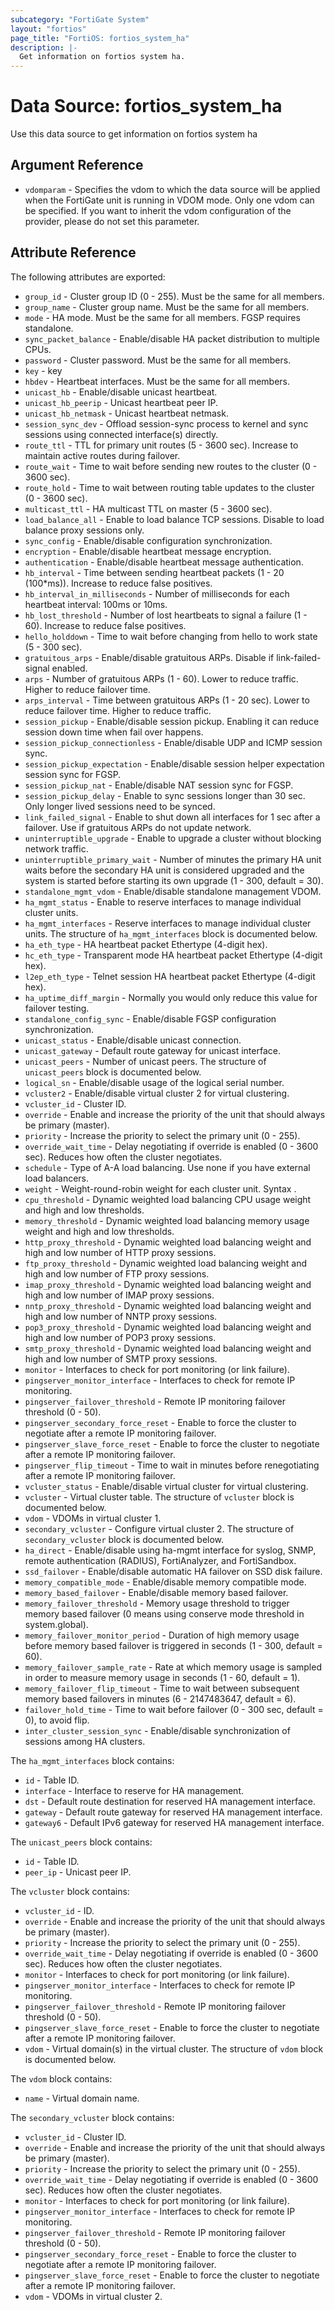 ```yaml
---
subcategory: "FortiGate System"
layout: "fortios"
page_title: "FortiOS: fortios_system_ha"
description: |-
  Get information on fortios system ha.
---
```


# Data Source: fortios_system_ha
Use this data source to get information on fortios system ha

## Argument Reference


* `vdomparam` - Specifies the vdom to which the data source will be applied when the FortiGate unit is running in VDOM mode. Only one vdom can be specified. If you want to inherit the vdom configuration of the provider, please do not set this parameter.


## Attribute Reference

The following attributes are exported:

* `group_id` - Cluster group ID  (0 - 255). Must be the same for all members.
* `group_name` - Cluster group name. Must be the same for all members.
* `mode` - HA mode. Must be the same for all members. FGSP requires standalone.
* `sync_packet_balance` - Enable/disable HA packet distribution to multiple CPUs.
* `password` - Cluster password. Must be the same for all members.
* `key` - key
* `hbdev` - Heartbeat interfaces. Must be the same for all members.
* `unicast_hb` - Enable/disable unicast heartbeat.
* `unicast_hb_peerip` - Unicast heartbeat peer IP.
* `unicast_hb_netmask` - Unicast heartbeat netmask.
* `session_sync_dev` - Offload session-sync process to kernel and sync sessions using connected interface(s) directly.
* `route_ttl` - TTL for primary unit routes (5 - 3600 sec). Increase to maintain active routes during failover.
* `route_wait` - Time to wait before sending new routes to the cluster (0 - 3600 sec).
* `route_hold` - Time to wait between routing table updates to the cluster (0 - 3600 sec).
* `multicast_ttl` - HA multicast TTL on master (5 - 3600 sec).
* `load_balance_all` - Enable to load balance TCP sessions. Disable to load balance proxy sessions only.
* `sync_config` - Enable/disable configuration synchronization.
* `encryption` - Enable/disable heartbeat message encryption.
* `authentication` - Enable/disable heartbeat message authentication.
* `hb_interval` - Time between sending heartbeat packets (1 - 20 (100*ms)). Increase to reduce false positives.
* `hb_interval_in_milliseconds` - Number of milliseconds for each heartbeat interval: 100ms or 10ms.
* `hb_lost_threshold` - Number of lost heartbeats to signal a failure (1 - 60). Increase to reduce false positives.
* `hello_holddown` - Time to wait before changing from hello to work state (5 - 300 sec).
* `gratuitous_arps` - Enable/disable gratuitous ARPs. Disable if link-failed-signal enabled.
* `arps` - Number of gratuitous ARPs (1 - 60). Lower to reduce traffic. Higher to reduce failover time.
* `arps_interval` - Time between gratuitous ARPs  (1 - 20 sec). Lower to reduce failover time. Higher to reduce traffic.
* `session_pickup` - Enable/disable session pickup. Enabling it can reduce session down time when fail over happens.
* `session_pickup_connectionless` - Enable/disable UDP and ICMP session sync.
* `session_pickup_expectation` - Enable/disable session helper expectation session sync for FGSP.
* `session_pickup_nat` - Enable/disable NAT session sync for FGSP.
* `session_pickup_delay` - Enable to sync sessions longer than 30 sec. Only longer lived sessions need to be synced.
* `link_failed_signal` - Enable to shut down all interfaces for 1 sec after a failover. Use if gratuitous ARPs do not update network.
* `uninterruptible_upgrade` - Enable to upgrade a cluster without blocking network traffic.
* `uninterruptible_primary_wait` - Number of minutes the primary HA unit waits before the secondary HA unit is considered upgraded and the system is started before starting its own upgrade (1 - 300, default = 30).
* `standalone_mgmt_vdom` - Enable/disable standalone management VDOM.
* `ha_mgmt_status` - Enable to reserve interfaces to manage individual cluster units.
* `ha_mgmt_interfaces` - Reserve interfaces to manage individual cluster units. The structure of `ha_mgmt_interfaces` block is documented below.
* `ha_eth_type` - HA heartbeat packet Ethertype (4-digit hex).
* `hc_eth_type` - Transparent mode HA heartbeat packet Ethertype (4-digit hex).
* `l2ep_eth_type` - Telnet session HA heartbeat packet Ethertype (4-digit hex).
* `ha_uptime_diff_margin` - Normally you would only reduce this value for failover testing.
* `standalone_config_sync` - Enable/disable FGSP configuration synchronization.
* `unicast_status` - Enable/disable unicast connection.
* `unicast_gateway` - Default route gateway for unicast interface.
* `unicast_peers` - Number of unicast peers. The structure of `unicast_peers` block is documented below.
* `logical_sn` - Enable/disable usage of the logical serial number.
* `vcluster2` - Enable/disable virtual cluster 2 for virtual clustering.
* `vcluster_id` - Cluster ID.
* `override` - Enable and increase the priority of the unit that should always be primary (master).
* `priority` - Increase the priority to select the primary unit (0 - 255).
* `override_wait_time` - Delay negotiating if override is enabled (0 - 3600 sec). Reduces how often the cluster negotiates.
* `schedule` - Type of A-A load balancing. Use none if you have external load balancers.
* `weight` - Weight-round-robin weight for each cluster unit. Syntax <priority> <weight>.
* `cpu_threshold` - Dynamic weighted load balancing CPU usage weight and high and low thresholds.
* `memory_threshold` - Dynamic weighted load balancing memory usage weight and high and low thresholds.
* `http_proxy_threshold` - Dynamic weighted load balancing weight and high and low number of HTTP proxy sessions.
* `ftp_proxy_threshold` - Dynamic weighted load balancing weight and high and low number of FTP proxy sessions.
* `imap_proxy_threshold` - Dynamic weighted load balancing weight and high and low number of IMAP proxy sessions.
* `nntp_proxy_threshold` - Dynamic weighted load balancing weight and high and low number of NNTP proxy sessions.
* `pop3_proxy_threshold` - Dynamic weighted load balancing weight and high and low number of POP3 proxy sessions.
* `smtp_proxy_threshold` - Dynamic weighted load balancing weight and high and low number of SMTP proxy sessions.
* `monitor` - Interfaces to check for port monitoring (or link failure).
* `pingserver_monitor_interface` - Interfaces to check for remote IP monitoring.
* `pingserver_failover_threshold` - Remote IP monitoring failover threshold (0 - 50).
* `pingserver_secondary_force_reset` - Enable to force the cluster to negotiate after a remote IP monitoring failover.
* `pingserver_slave_force_reset` - Enable to force the cluster to negotiate after a remote IP monitoring failover.
* `pingserver_flip_timeout` - Time to wait in minutes before renegotiating after a remote IP monitoring failover.
* `vcluster_status` - Enable/disable virtual cluster for virtual clustering.
* `vcluster` - Virtual cluster table. The structure of `vcluster` block is documented below.
* `vdom` - VDOMs in virtual cluster 1.
* `secondary_vcluster` - Configure virtual cluster 2. The structure of `secondary_vcluster` block is documented below.
* `ha_direct` - Enable/disable using ha-mgmt interface for syslog, SNMP, remote authentication (RADIUS), FortiAnalyzer, and FortiSandbox.
* `ssd_failover` - Enable/disable automatic HA failover on SSD disk failure.
* `memory_compatible_mode` - Enable/disable memory compatible mode.
* `memory_based_failover` - Enable/disable memory based failover.
* `memory_failover_threshold` - Memory usage threshold to trigger memory based failover (0 means using conserve mode threshold in system.global).
* `memory_failover_monitor_period` - Duration of high memory usage before memory based failover is triggered in seconds (1 - 300, default = 60).
* `memory_failover_sample_rate` - Rate at which memory usage is sampled in order to measure memory usage in seconds (1 - 60, default = 1).
* `memory_failover_flip_timeout` - Time to wait between subsequent memory based failovers in minutes (6 - 2147483647, default = 6).
* `failover_hold_time` - Time to wait before failover (0 - 300 sec, default = 0), to avoid flip.
* `inter_cluster_session_sync` - Enable/disable synchronization of sessions among HA clusters.

The `ha_mgmt_interfaces` block contains:

* `id` - Table ID.
* `interface` - Interface to reserve for HA management.
* `dst` - Default route destination for reserved HA management interface.
* `gateway` - Default route gateway for reserved HA management interface.
* `gateway6` - Default IPv6 gateway for reserved HA management interface.

The `unicast_peers` block contains:

* `id` - Table ID.
* `peer_ip` - Unicast peer IP.

The `vcluster` block contains:

* `vcluster_id` - ID.
* `override` - Enable and increase the priority of the unit that should always be primary (master).
* `priority` - Increase the priority to select the primary unit (0 - 255).
* `override_wait_time` - Delay negotiating if override is enabled (0 - 3600 sec). Reduces how often the cluster negotiates.
* `monitor` - Interfaces to check for port monitoring (or link failure).
* `pingserver_monitor_interface` - Interfaces to check for remote IP monitoring.
* `pingserver_failover_threshold` - Remote IP monitoring failover threshold (0 - 50).
* `pingserver_slave_force_reset` - Enable to force the cluster to negotiate after a remote IP monitoring failover.
* `vdom` - Virtual domain(s) in the virtual cluster. The structure of `vdom` block is documented below.

The `vdom` block contains:

* `name` - Virtual domain name.

The `secondary_vcluster` block contains:

* `vcluster_id` - Cluster ID.
* `override` - Enable and increase the priority of the unit that should always be primary (master).
* `priority` - Increase the priority to select the primary unit (0 - 255).
* `override_wait_time` - Delay negotiating if override is enabled (0 - 3600 sec). Reduces how often the cluster negotiates.
* `monitor` - Interfaces to check for port monitoring (or link failure).
* `pingserver_monitor_interface` - Interfaces to check for remote IP monitoring.
* `pingserver_failover_threshold` - Remote IP monitoring failover threshold (0 - 50).
* `pingserver_secondary_force_reset` - Enable to force the cluster to negotiate after a remote IP monitoring failover.
* `pingserver_slave_force_reset` - Enable to force the cluster to negotiate after a remote IP monitoring failover.
* `vdom` - VDOMs in virtual cluster 2.

